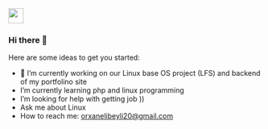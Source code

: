 <img src="https://drive.google.com/thumbnail?id=1kQA_5aaJqZ6mk8VldHqWeaMRs34Xc_KI" width="30px">




### Hi there 👋



Here are some ideas to get you started:

- 🔭 I’m currently working on our Linux base OS project (LFS) and backend of my portfolino site
-  I’m currently learning php and linux programming
-  I’m looking for help with getting job ))
-  Ask me about Linux
-  How to reach me: orxanelibeyli20@gmail.com

